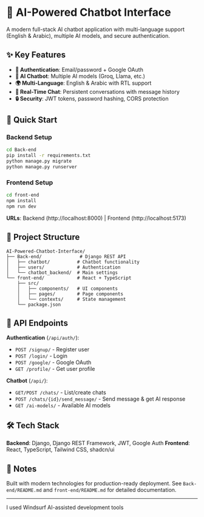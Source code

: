 # 🤖 AI-Powered Chatbot Interface

A modern full-stack AI chatbot application with multi-language support (English & Arabic), multiple AI models, and secure authentication.

## ✨ Key Features

- **🔐 Authentication**: Email/password + Google OAuth
- **🤖 AI Chatbot**: Multiple AI models (Groq, Llama, etc.)
- **🌍 Multi-Language**: English & Arabic with RTL support
- **💬 Real-Time Chat**: Persistent conversations with message history
- **🔒 Security**: JWT tokens, password hashing, CORS protection

## 🚀 Quick Start

### Backend Setup
```bash
cd Back-end
pip install -r requirements.txt
python manage.py migrate
python manage.py runserver
```

### Frontend Setup
```bash
cd front-end
npm install
npm run dev
```

**URLs**: Backend (http://localhost:8000) | Frontend (http://localhost:5173)

## 📁 Project Structure

```
AI-Powered-Chatbot-Interface/
├── Back-end/              # Django REST API
│   ├── chatbot/          # Chatbot functionality
│   ├── users/            # Authentication
│   └── chatbot_backend/  # Main settings
└── front-end/            # React + TypeScript
    ├── src/
    │   ├── components/   # UI components
    │   ├── pages/        # Page components
    │   └── contexts/     # State management
    └── package.json
```

## 🔌 API Endpoints

**Authentication** (`/api/auth/`):
- `POST /signup/` - Register user
- `POST /login/` - Login
- `POST /google/` - Google OAuth
- `GET /profile/` - Get user profile

**Chatbot** (`/api/`):
- `GET/POST /chats/` - List/create chats
- `POST /chats/{id}/send_message/` - Send message & get AI response
- `GET /ai-models/` - Available AI models

## 🛠️ Tech Stack

**Backend**: Django, Django REST Framework, JWT, Google Auth
**Frontend**: React, TypeScript, Tailwind CSS, shadcn/ui

## 📝 Notes

Built with modern technologies for production-ready deployment. See `Back-end/README.md` and `front-end/README.md` for detailed documentation.

---

I used Windsurf AI-assisted development tools